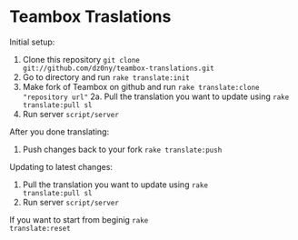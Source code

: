 # Teambox Traslations

Initial setup:

1. Clone this repository <code>git clone git://github.com/dz0ny/teambox-translations.git</code>
2. Go to directory and run <code>rake translate:init</code> 
3. Make fork of Teambox on github and run <code>rake translate:clone "repository url"</code> 
2a. Pull the translation you want to update using <code>rake translate:pull sl</code> 
3. Run server <code>script/server</code> 

After you done translating:

1. Push changes back to your fork <code>rake translate:push</code>  

Updating to latest changes:

1. Pull the translation you want to update using <code>rake translate:pull sl</code>  
3. Run server <code>script/server</code> 

If you want to start from beginig <code>rake translate:reset</code> 